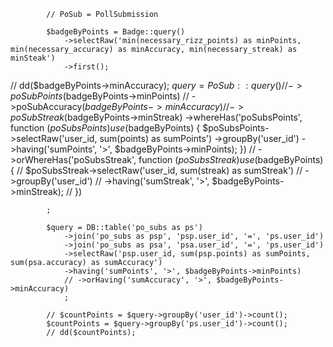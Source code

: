 
            // PoSub = PollSubmission

            $badgeByPoints = Badge::query()
                ->selectRaw('min(necessary_rizz_points) as minPoints, min(necessary_accuracy) as minAccuracy, min(necessary_streak) as minSteak')
                ->first();
// dd($badgeByPoints->minAccuracy);
            $query = PoSub::query()
                // ->poSubPoints($badgeByPoints->minPoints)
                // ->poSubAccuracy($badgeByPoints->minAccuracy)
                // ->poSubStreak($badgeByPoints->minStreak)
                ->whereHas('poSubsPoints', function ($poSubsPoints) use ($badgeByPoints) {
                    $poSubsPoints->selectRaw('user_id, sum(points) as sumPoints')
                        ->groupBy('user_id')
                        ->having('sumPoints', '>', $badgeByPoints->minPoints);
                })
                // ->orWhereHas('poSubsStreak', function ($poSubsStreak) use($badgeByPoints) {
                //     $poSubsStreak->selectRaw('user_id, sum(streak) as sumStreak')
                //         ->groupBy('user_id')
                //         ->having('sumStreak', '>', $badgeByPoints->minStreak);
                // })

            ;

            $query = DB::table('po_subs as ps')
                ->join('po_subs as psp', 'psp.user_id', '=', 'ps.user_id')
                ->join('po_subs as psa', 'psa.user_id', '=', 'ps.user_id')
                ->selectRaw('psp.user_id, sum(psp.points) as sumPoints, sum(psa.accuracy) as sumAccuracy')
                ->having('sumPoints', '>', $badgeByPoints->minPoints)
                // ->orHaving('sumAccuracy', '>', $badgeByPoints->minAccuracy)
                ;

            // $countPoints = $query->groupBy('user_id')->count();
            $countPoints = $query->groupBy('ps.user_id')->count();
            // dd($countPoints);

            